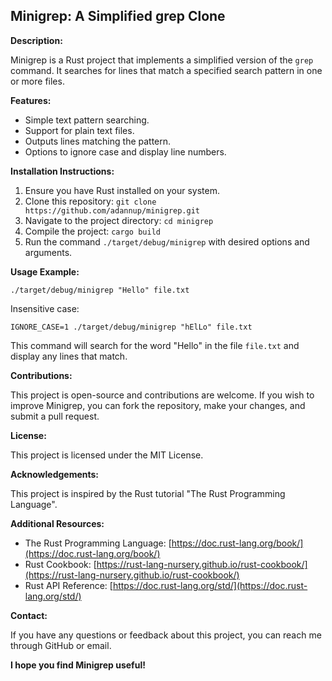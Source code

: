 ## Minigrep: A Simplified grep Clone

**Description:**

Minigrep is a Rust project that implements a simplified version of the `grep` command. It searches for lines that match a specified search pattern in one or more files.

**Features:**

- Simple text pattern searching.
- Support for plain text files.
- Outputs lines matching the pattern.
- Options to ignore case and display line numbers.

**Installation Instructions:**

1. Ensure you have Rust installed on your system.
2. Clone this repository: `git clone https://github.com/adannup/minigrep.git`
3. Navigate to the project directory: `cd minigrep`
4. Compile the project: `cargo build`
5. Run the command `./target/debug/minigrep` with desired options and arguments.

**Usage Example:**

```
./target/debug/minigrep "Hello" file.txt
```

Insensitive case:

```
IGNORE_CASE=1 ./target/debug/minigrep "hElLo" file.txt
```

This command will search for the word "Hello" in the file `file.txt` and display any lines that match.

**Contributions:**

This project is open-source and contributions are welcome. If you wish to improve Minigrep, you can fork the repository, make your changes, and submit a pull request.

**License:**

This project is licensed under the MIT License.

**Acknowledgements:**

This project is inspired by the Rust tutorial "The Rust Programming Language".

**Additional Resources:**

- The Rust Programming Language: [https://doc.rust-lang.org/book/](https://doc.rust-lang.org/book/)
- Rust Cookbook: [https://rust-lang-nursery.github.io/rust-cookbook/](https://rust-lang-nursery.github.io/rust-cookbook/)
- Rust API Reference: [https://doc.rust-lang.org/std/](https://doc.rust-lang.org/std/)

**Contact:**

If you have any questions or feedback about this project, you can reach me through GitHub or email.

**I hope you find Minigrep useful!**
